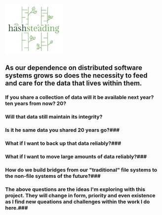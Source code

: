 ![Alt text](/hashsteadingLogo.png "HashSteading")

## As our dependence on distributed software systems grows so does the necessity to feed and care for the data that lives within them. ## 

### If you share a collection of data will it be available next year? ten years from now? 20? ###
### Will that data still maintain its integrity? ###
### Is it he same data you shared 20 years go?###
### What if I want to back up that data reliably?###
### What if I want to move large amounts of data reliably?###
### How do we build bridges from our "traditional" file systems to the non-file systems of the future?###

### The above questions are the ideas I'm exploring with this project. They will change in form, priority and even existence as I find new queations and challenges within the work I do here.###


